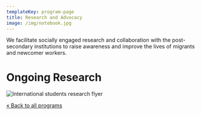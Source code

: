 ```yaml
---
templateKey: program-page
title: Research and Advocacy
image: /img/notebook.jpg
---
```


We facilitate socially engaged research and collaboration with the post-secondary institutions to raise awareness and improve the lives of migrants and newcomer workers.

# Ongoing Research

![International students research flyer](/img/intl-studnets-research.png)

[« Back to all programs](/programs)
